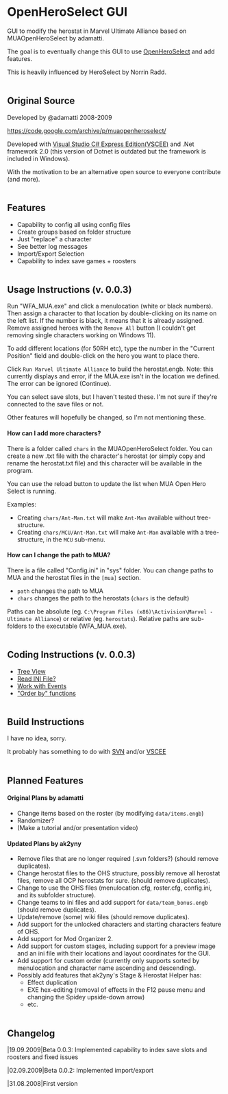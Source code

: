 # OpenHeroSelect GUI
 GUI to modify the herostat in Marvel Ultimate Alliance based on MUAOpenHeroSelect by adamatti.
 
 The goal is to eventually change this GUI to use [OpenHeroSelect](https://github.com/TheRealPSV/OpenHeroSelect) and add features.
 
 This is heavily influenced by HeroSelect by Norrin Radd.
<br/><br/>

## Original Source
 Developed by @adamatti 2008-2009
 
 https://code.google.com/archive/p/muaopenheroselect/
 
 Developed with [Visual Studio C# Express Edition(VSCEE)](https://visualstudio.microsoft.com/vs/express/) and .Net framework 2.0 (this version of Dotnet is outdated but the framework is included in Windows).
 
 With the motivation to be an alternative open source to everyone contribute (and more).
<br/><br/>

## Features
- Capability to config all using config files
- Create groups based on folder structure
- Just "replace" a character
- See better log messages
- Import/Export Selection
- Capability to index save games + roosters
<br/><br/>

## Usage Instructions (v. 0.0.3)

 Run "WFA_MUA.exe" and click a menulocation (white or black numbers). Then assign a character to that location by double-clicking on its name on the left list. If the number is black, it means that it is already assigned. Remove assigned heroes with the `Remove All` button (I couldn't get removing single characters working on Windows 11).
 
 To add different locations (for 50RH etc), type the number in the "Current Position" field and double-click on the hero you want to place there.
 
 Click `Run Marvel Ultimate Alliance` to build the herostat.engb. Note: this currently displays and error, if the MUA.exe isn't in the location we defined. The error can be ignored (Continue).
 
 You can select save slots, but I haven't tested these. I'm not sure if they're connected to the save files or not.
 
 Other features will hopefully be changed, so I'm not mentioning these.

#### How can I add more characters?
 There is a folder called `chars` in the MUAOpenHeroSelect folder. You can create a new .txt file with the character's herostat (or simply copy and rename the herostat.txt file) and this character will be available in the program.
 
 You can use the reload button to update the list when MUA Open Hero Select is running.
 
 Examples:
 - Creating `chars/Ant-Man.txt` will make `Ant-Man` available without tree-structure.
 - Creating `chars/MCU/Ant-Man.txt` will make `Ant-Man` available with a tree-structure, in the `MCU` sub-menu.

#### How can I change the path to MUA?
 There is a file called "Config.ini" in "sys" folder. You can change paths to MUA and the herostat files in the `[mua]` section.
 - `path` changes the path to MUA
 - `chars` changes the path to the herostats (`chars` is the default)
 
 Paths can be absolute (eg. `C:\Program Files (x86)\Activision\Marvel - Ultimate Alliance`) or relative (eg. `herostats`). Relative paths are sub-folders to the executable (WFA_MUA.exe).
<br/><br/>

## Coding Instructions (v. 0.0.3)
- [Tree View](https://www.c-sharpcorner.com/article/treeview-control-in-C-Sharp/)
- [Read INI File? ](https://www.codeproject.com/Articles/1966/An-INI-file-handling-class-using-C)
- [Work with Events](https://web.archive.org/web/20080215231303/http://www.csharphelp.com/archives/archive253.html)
- ["Order by" functions](https://learn.microsoft.com/en-us/dotnet/api/system.windows.forms.listview.sort?redirectedfrom=MSDN&view=windowsdesktop-7.0#System_Windows_Forms_ListView_Sort)
<br/><br/>

## Build Instructions
 I have no idea, sorry.
 
 It probably has something to do with [SVN](https://subversion.apache.org/) and/or [VSCEE](https://visualstudio.microsoft.com/vs/express/)
<br/><br/>

## Planned Features

#### Original Plans by adamatti
- Change items based on the roster (by modifying `data/items.engb`)
- Randomizer?
- (Make a tutorial and/or presentation video)

#### Updated Plans by ak2yny
- Remove files that are no longer required (.svn folders?) (should remove duplicates).
- Change herostat files to the OHS structure, possibly remove all herostat files, remove all OCP herostats for sure. (should remove duplicates).
- Change to use the OHS files (menulocation.cfg, roster.cfg, config.ini, and its subfolder structure).
- Change teams to ini files and add support for `data/team_bonus.engb` (should remove duplicates).
- Update/remove (some) wiki files (should remove duplicates).
- Add support for the unlocked characters and starting characters feature of OHS.
- Add support for Mod Organizer 2.
- Add support for custom stages, including support for a preview image and an ini file with their locations and layout coordinates for the GUI.
- Add support for custom order (currently only supports sorted by menulocation and character name ascending and descending).
- Possibly add features that ak2yny's Stage & Herostat Helper has:
  - Effect duplication
  - EXE hex-editing (removal of effects in the F12 pause menu and changing the Spidey upside-down arrow)
  - etc.
<br/><br/>

## Changelog
 |19.09.2009|Beta 0.0.3: Implemented capability to index save slots and roosters and fixed issues
 
 |02.09.2009|Beta 0.0.2: Implemented import/export
 
 |31.08.2008|First version
